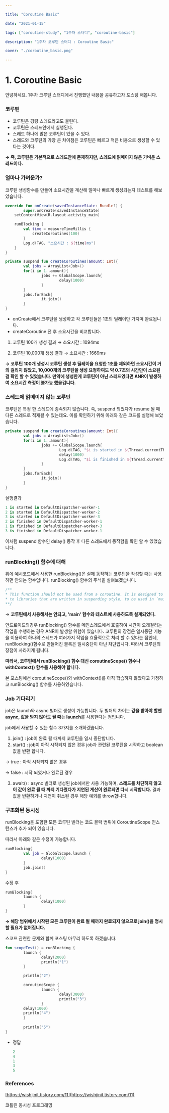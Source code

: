```yaml
---

title: "Coroutine Basic"

date: "2021-01-15"

tags: ["coroutine-study", "1주차 스터디", "coroutine-basic"]

description: "1주차 코루틴 스터디 : Coroutine Basic"

cover: "./coroutine_basic.png"

---
```


# 1. Coroutine Basic

안녕하세요. 1주차 코루틴 스터디에서 진행했던 내용을 공유하고자 포스팅 해봅니다.

### 코루틴

- 코루틴은 경량 스레드라고도 불린다.
- 코루틴은 스레드안에서 실행된다.
- 스레드 하나에 많은 코루틴이 있을 수 있다.
- 스레드와 코루틴의 가장 큰 차이점은 코루틴은 빠르고 적은 비용으로 생성할 수 있다는 것이다.

**→ 즉, 코루틴은 기본적으로 스레드안에 존재하지만, 스레드에 얽메이지 않은 가벼운 스레드이다.**

### 얼마나 가벼운가?

코루틴 생성함수를 만들어 소요시간을 계산해 얼마나 빠르게 생성되는지 테스트를 해보았습니다.

```kotlin
override fun onCreate(savedInstanceState: Bundle?) {
		super.onCreate(savedInstanceState)
    setContentView(R.layout.activity_main)

    runBlocking {
        val time = measureTimeMillis {
            createCoroutines(100)
        }
        Log.d(TAG, "소요시간 : ${time}ms")
    }
}

private suspend fun createCoroutines(amount: Int){
		val jobs = ArrayList<Job>()
		for(i in 1..amount){
				jobs += GlobalScope.launch{
						delay(1000)
				}
		}
		jobs.forEach{
				it.join()
		}
}
```

- onCreate에서 코루틴을 생성하고 각 코루틴들은 1초의 딜레이만 가지며 완료됩니다.
- createCoroutine 전 후 소요시간을 비교합니다.

1) 코루틴 100개 생성 결과  → 소요시간 : 1094ms

2) 코루틴 10,000개 생성 결과  → 소요시간 : 1669ms

**→ 코루틴 100개 생성시 코루틴 생성 후 딜레이을 요청한 1초를 제외하면 소요시간이 거의 걸리지 않았고, 10,000개의 코루틴을 생성 요청하여도 약 0.7초의 시간만이 소요된걸 확인 할 수 있었습니다. 만약에 생성한게 코루틴이 아닌 스레드였다면 ANR이 발생하여 소요시간 측정이 불가능 했을겁니다.**

### 스레드에 얽메이지 않는 코루틴

코루틴은 특정 한 스레드에 종속되지 않습니다. 즉, suspend 되었다가 resume 될 때 다른 스레드로 적재될 수 있는데요. 이를 확인하기 위해 아래와 같은 코드를 실행해 보았습니다.

```kotlin
private suspend fun createCoroutines(amount: Int){
		val jobs = ArrayList<Job>()
		for(i in 1..amount){
				jobs += GlobalScope.launch{
						Log.d(TAG, "$i is started in ${Thread.currentThread().name}")
						delay(1000)
						Log.d(TAG, "$i is finished in ${Thread.currentThread().name}")
				}
		}
		jobs.forEach{
				it.join()
		}
}
```

실행결과

```kotlin
1 is started in DefaultDispatcher-worker-1
2 is started in DefaultDispatcher-worker-2
3 is started in DefaultDispatcher-worker-3
2 is finished in DefaultDispatcher-worker-1
1 is finished in DefaultDispatcher-worker-3
3 is finished in DefaultDispatcher-worker-1
```

이처럼 suspend 함수인 delay() 동작 후 다른 스레드에서 동작함을 확인 할 수 있었습니다.

### runBlocking() 함수에 대해

위에 예시코드에서 사용한 runBlocking()은 실제 동작하는 코루틴을 작성할 때는 사용하면 안되는 함수입니다. runBlocking() 함수의 주석을 살펴보겠습니다.

```kotlin
/**
* This function should not be used from a coroutine. It is designed to bridge regular blocking code
* to libraries that are written in suspending style, to be used in `main` functions and in tests.
**/
```

→ **코루틴에서 사용해서는 안되고, 'main' 함수와 테스트에 사용하도록 설계되었다.**

안드로이드의경우 runBlocking() 함수를 메인스레드에서 호출하여 시간이 오래걸리는 작업을 수행하는 경우 ANR이 발생할 위험이 있습니다. 코루틴의 장점은 일시중단 기능을 이용하여 하나의 스레드가 여러가지 작업을 효율적으로 처리 할 수 있다는 점인데, runBlocking()함수로 만들어진 블록은 일시중단이 아닌 차단입니다. 따라서 코루틴의 장점이 사라지게 됩니다.

**따라서, 코루틴에서 runBlocking() 함수 대신 coroutineScope() 함수나 withContext() 함수를 사용해야 합니다.**

본 포스팅에선 coroutineScope()와 withContext()를 아직 학습하지 않았다고 가정하고 runBlocking() 함수를 사용하였습니다.

### Job 기다리기

job은 launch와 async 빌더로 생성이 가능합니다. 두 빌더의 차이는 **값을 받아야 할땐 async, 값을 받지 않아도 될 때는 launch**를 사용한다는 점입니다.

job에서 사용할 수 있는 함수 3가지를 소개하겠습니다.

1. join() : job이 완료  될 때까지 코루틴을 일시 중단합니다.
2. start() : job이 아직 시작되지 않은 경우 job과 관련된 코루틴을 시작하고 boolean값을 반환 합니다.

→ true : 아직 시작되지 않은 경우

→ false : 시작 되었거나 완료된 경우

3. await() : async 빌더로 생성된 job에서만 사용 가능하며, **스레드를 차단하지 않고 이 값이 완료 될 때 까지 기다렸다가 지연된 계산이 완료되면 다시 시작합니다.** 결과 값을 반환하거나 지연이 취소된 경우 해당 예외를 throw합니다.

### 구조화된 동시성

runBlocking을 포함한 모든 코루틴 빌더는 코드 블럭 범위에 CoroutineScope 인스턴스가 추가 되어 있습니다.

따라서 아래와 같은 수정이 가능합니다.

```kotlin
runBlocking{
		val job = GlobalScope.launch {
				delay(1000)
		}
		job.join()
}
```

수정 후

```kotlin
runBlocking{
		launch {
				delay(1000)
		}
}
```

**→ 해당 범위에서 시작된 모든 코루틴이 완료 될 때까지 완료되지 않으므로 join()을 명시할 필요가 없어집니다.**

스코프 관련한 문제와 함께 포스팅 마무리 하도록 하겠습니다.

```kotlin
fun scopeTest() = runBlocking {
		launch {
				delay(2000)
				println("1")
		}

		println("2")

		coroutineScope {
				launch {
						delay(3000)
						println("3")
				}
		delay(1000)
		println("4")
		}
		
		println("5")
}
```

- 정답

    ```kotlin
    2
    4
    1
    3
    5
    ```

### References

[https://wishjinit.tistory.com/11](https://wishjinit.tistory.com/11)

코틀린 동시성 프로그래밍